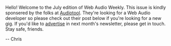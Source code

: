 Hello! Welcome to the July edition of Web Audio Weekly. This issue is kindly sponsered by the folks at [Audiotool](https://www.audiotool.com/jobs). They're looking for a Web Audio developer so please check out their post below if you're looking for a new gig. If you'd like to [advertise](https://www.webaudioweekly.com/advertise/) in next month's newsletter, please get in touch. Stay safe, friends.

-- Chris
